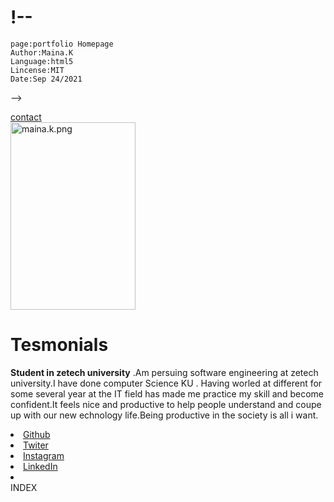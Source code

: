 # !--
    page:portfolio Homepage
    Author:Maina.K
    Language:html5
    Lincense:MIT
    Date:Sep 24/2021
-->
<!DOCTYPE html>
<html lang="en"></html>
<head>
    <meta charset="UTF-8">
    <meta http-equiv="X-UA-Compatible"content="edge">
    <meta name="viewport"content="width=device-width,initial-scale=1.0">
    <script src="https://kit.fontawesome.com/606edca5c.js"crossorigin="anonymus"></script>
    <link rel="stylesheet"href="main.css">
<title>Document</title>
</head>
<body>
    <!--navigation bar selection-->
    <div>
        <a href="portfolio"></a><a href="projects"></a><a href="">contact</a><a href="service"></a>
    </div>
    <img src="maina.k.png" alt="maina.k.png"
    width="200"height="300">
    <div>
        <!--main page content-->
        <h1>
            Tesmonials
        </h1>
    </div>
    <P><strong>Student in zetech university</strong> 
        .Am persuing software
     engineering at zetech university.I have done computer Science KU .
     Having worled at different for some several year at the IT 
    field has made me practice my skill and become confident.It feels 
nice and productive to help people understand and coupe up with 
our new echnology life.Being productive in the society is all i want.
 </p>
</body>
<footer>
        <li> <a href="">Github<i class="fab fa-github-alt fa-2x"></i></a></li>
        <li> <a href="">Twiter<i class="fab fa-github-alt fa-2x"></i></a></li>
        <li> <a href="">Instagram<i class="fab fa-github-alt fa-2x"></i></a></li>
        <li> <a href="">LinkedIn<i class="fab fa-github-alt fa-2x"></i></a></li>
  <li> <a href="Miltio"></a></li>
</footer>
INDEX
